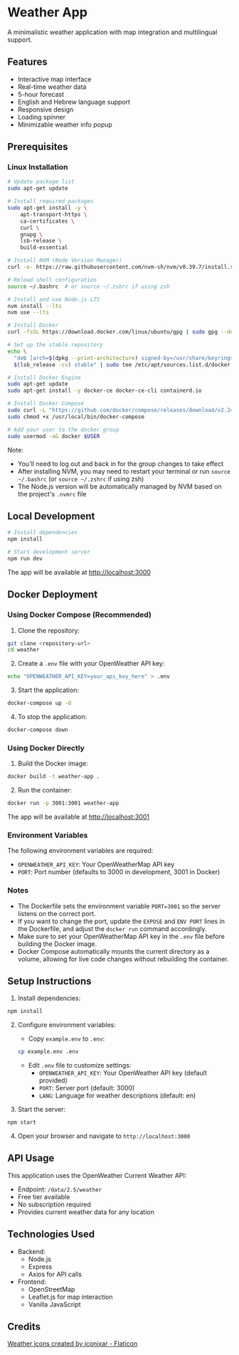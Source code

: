 # Weather App

A minimalistic weather application with map integration and multilingual support.

## Features

- Interactive map interface
- Real-time weather data
- 5-hour forecast
- English and Hebrew language support
- Responsive design
- Loading spinner
- Minimizable weather info popup

## Prerequisites

### Linux Installation

```bash
# Update package list
sudo apt-get update

# Install required packages
sudo apt-get install -y \
    apt-transport-https \
    ca-certificates \
    curl \
    gnupg \
    lsb-release \
    build-essential

# Install NVM (Node Version Manager)
curl -o- https://raw.githubusercontent.com/nvm-sh/nvm/v0.39.7/install.sh | bash

# Reload shell configuration
source ~/.bashrc  # or source ~/.zshrc if using zsh

# Install and use Node.js LTS
nvm install --lts
nvm use --lts

# Install Docker
curl -fsSL https://download.docker.com/linux/ubuntu/gpg | sudo gpg --dearmor -o /usr/share/keyrings/docker-archive-keyring.gpg

# Set up the stable repository
echo \
  "deb [arch=$(dpkg --print-architecture) signed-by=/usr/share/keyrings/docker-archive-keyring.gpg] https://download.docker.com/linux/ubuntu \
  $(lsb_release -cs) stable" | sudo tee /etc/apt/sources.list.d/docker.list > /dev/null

# Install Docker Engine
sudo apt-get update
sudo apt-get install -y docker-ce docker-ce-cli containerd.io

# Install Docker Compose
sudo curl -L "https://github.com/docker/compose/releases/download/v2.24.5/docker-compose-$(uname -s)-$(uname -m)" -o /usr/local/bin/docker-compose
sudo chmod +x /usr/local/bin/docker-compose

# Add your user to the docker group
sudo usermod -aG docker $USER
```

Note:

- You'll need to log out and back in for the group changes to take effect
- After installing NVM, you may need to restart your terminal or run `source ~/.bashrc` (or `source ~/.zshrc` if using zsh)
- The Node.js version will be automatically managed by NVM based on the project's `.nvmrc` file

## Local Development

```bash
# Install dependencies
npm install

# Start development server
npm run dev
```

The app will be available at [http://localhost:3000](http://localhost:3000)

## Docker Deployment

### Using Docker Compose (Recommended)

1. Clone the repository:

```bash
git clone <repository-url>
cd weather
```

2. Create a `.env` file with your OpenWeather API key:

```bash
echo "OPENWEATHER_API_KEY=your_api_key_here" > .env
```

3. Start the application:

```bash
docker-compose up -d
```

4. To stop the application:

```bash
docker-compose down
```

### Using Docker Directly

1. Build the Docker image:

```bash
docker build -t weather-app .
```

2. Run the container:

```bash
docker run -p 3001:3001 weather-app
```

The app will be available at [http://localhost:3001](http://localhost:3001)

### Environment Variables

The following environment variables are required:

- `OPENWEATHER_API_KEY`: Your OpenWeatherMap API key
- `PORT`: Port number (defaults to 3000 in development, 3001 in Docker)

### Notes

- The Dockerfile sets the environment variable `PORT=3001` so the server listens on the correct port.
- If you want to change the port, update the `EXPOSE` and `ENV PORT` lines in the Dockerfile, and adjust the `docker run` command accordingly.
- Make sure to set your OpenWeatherMap API key in the `.env` file before building the Docker image.
- Docker Compose automatically mounts the current directory as a volume, allowing for live code changes without rebuilding the container.

## Setup Instructions

1. Install dependencies:

```bash
npm install
```

2. Configure environment variables:

   - Copy `example.env` to `.env`:

   ```bash
   cp example.env .env
   ```

   - Edit `.env` file to customize settings:
     - `OPENWEATHER_API_KEY`: Your OpenWeather API key (default provided)
     - `PORT`: Server port (default: 3000)
     - `LANG`: Language for weather descriptions (default: en)

3. Start the server:

```bash
npm start
```

4. Open your browser and navigate to `http://localhost:3000`

## API Usage

This application uses the OpenWeather Current Weather API:

- Endpoint: `/data/2.5/weather`
- Free tier available
- No subscription required
- Provides current weather data for any location

## Technologies Used

- Backend:
  - Node.js
  - Express
  - Axios for API calls
- Frontend:
  - OpenStreetMap
  - Leaflet.js for map interaction
  - Vanilla JavaScript

## Credits

<a href="https://www.flaticon.com/free-icons/weather" title="weather icons">Weather icons created by iconixar - Flaticon</a>
